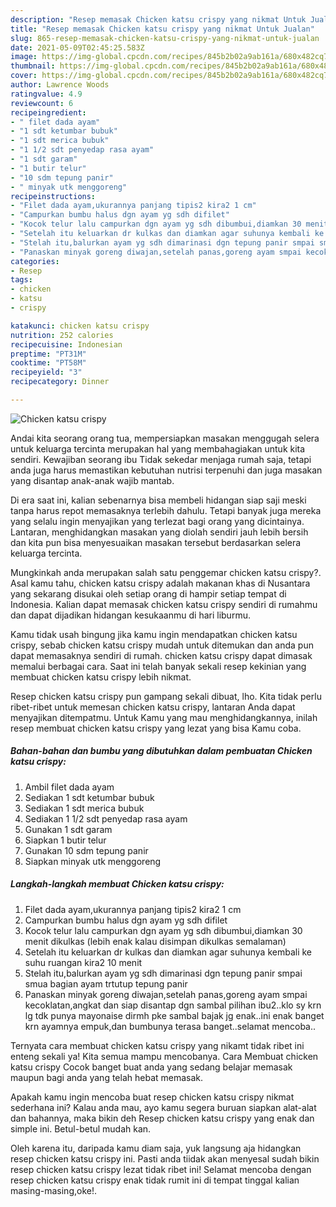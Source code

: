 ```yaml
---
description: "Resep memasak Chicken katsu crispy yang nikmat Untuk Jualan"
title: "Resep memasak Chicken katsu crispy yang nikmat Untuk Jualan"
slug: 865-resep-memasak-chicken-katsu-crispy-yang-nikmat-untuk-jualan
date: 2021-05-09T02:45:25.583Z
image: https://img-global.cpcdn.com/recipes/845b2b02a9ab161a/680x482cq70/chicken-katsu-crispy-foto-resep-utama.jpg
thumbnail: https://img-global.cpcdn.com/recipes/845b2b02a9ab161a/680x482cq70/chicken-katsu-crispy-foto-resep-utama.jpg
cover: https://img-global.cpcdn.com/recipes/845b2b02a9ab161a/680x482cq70/chicken-katsu-crispy-foto-resep-utama.jpg
author: Lawrence Woods
ratingvalue: 4.9
reviewcount: 6
recipeingredient:
- " filet dada ayam"
- "1 sdt ketumbar bubuk"
- "1 sdt merica bubuk"
- "1 1/2 sdt penyedap rasa ayam"
- "1 sdt garam"
- "1 butir telur"
- "10 sdm tepung panir"
- " minyak utk menggoreng"
recipeinstructions:
- "Filet dada ayam,ukurannya panjang tipis2 kira2 1 cm"
- "Campurkan bumbu halus dgn ayam yg sdh difilet"
- "Kocok telur lalu campurkan dgn ayam yg sdh dibumbui,diamkan 30 menit dikulkas (lebih enak kalau disimpan dikulkas semalaman)"
- "Setelah itu keluarkan dr kulkas dan diamkan agar suhunya kembali ke suhu ruangan kira2 10 menit"
- "Stelah itu,balurkan ayam yg sdh dimarinasi dgn tepung panir smpai smua bagian ayam trtutup tepung panir"
- "Panaskan minyak goreng diwajan,setelah panas,goreng ayam smpai kecoklatan,angkat dan siap disantap dgn sambal pilihan ibu2..klo sy krn lg tdk punya mayonaise dirmh pke sambal bajak jg enak..ini enak banget krn ayamnya empuk,dan bumbunya terasa banget..selamat mencoba.."
categories:
- Resep
tags:
- chicken
- katsu
- crispy

katakunci: chicken katsu crispy 
nutrition: 252 calories
recipecuisine: Indonesian
preptime: "PT31M"
cooktime: "PT58M"
recipeyield: "3"
recipecategory: Dinner

---
```



![Chicken katsu crispy](https://img-global.cpcdn.com/recipes/845b2b02a9ab161a/680x482cq70/chicken-katsu-crispy-foto-resep-utama.jpg)

Andai kita seorang orang tua, mempersiapkan masakan menggugah selera untuk keluarga tercinta merupakan hal yang membahagiakan untuk kita sendiri. Kewajiban seorang ibu Tidak sekedar menjaga rumah saja, tetapi anda juga harus memastikan kebutuhan nutrisi terpenuhi dan juga masakan yang disantap anak-anak wajib mantab.

Di era  saat ini, kalian sebenarnya bisa membeli hidangan siap saji meski tanpa harus repot memasaknya terlebih dahulu. Tetapi banyak juga mereka yang selalu ingin menyajikan yang terlezat bagi orang yang dicintainya. Lantaran, menghidangkan masakan yang diolah sendiri jauh lebih bersih dan kita pun bisa menyesuaikan masakan tersebut berdasarkan selera keluarga tercinta. 



Mungkinkah anda merupakan salah satu penggemar chicken katsu crispy?. Asal kamu tahu, chicken katsu crispy adalah makanan khas di Nusantara yang sekarang disukai oleh setiap orang di hampir setiap tempat di Indonesia. Kalian dapat memasak chicken katsu crispy sendiri di rumahmu dan dapat dijadikan hidangan kesukaanmu di hari liburmu.

Kamu tidak usah bingung jika kamu ingin mendapatkan chicken katsu crispy, sebab chicken katsu crispy mudah untuk ditemukan dan anda pun dapat memasaknya sendiri di rumah. chicken katsu crispy dapat dimasak memalui berbagai cara. Saat ini telah banyak sekali resep kekinian yang membuat chicken katsu crispy lebih nikmat.

Resep chicken katsu crispy pun gampang sekali dibuat, lho. Kita tidak perlu ribet-ribet untuk memesan chicken katsu crispy, lantaran Anda dapat menyajikan ditempatmu. Untuk Kamu yang mau menghidangkannya, inilah resep membuat chicken katsu crispy yang lezat yang bisa Kamu coba.

<!--inarticleads1-->

##### Bahan-bahan dan bumbu yang dibutuhkan dalam pembuatan Chicken katsu crispy:

1. Ambil  filet dada ayam
1. Sediakan 1 sdt ketumbar bubuk
1. Sediakan 1 sdt merica bubuk
1. Sediakan 1 1/2 sdt penyedap rasa ayam
1. Gunakan 1 sdt garam
1. Siapkan 1 butir telur
1. Gunakan 10 sdm tepung panir
1. Siapkan  minyak utk menggoreng




<!--inarticleads2-->

##### Langkah-langkah membuat Chicken katsu crispy:

1. Filet dada ayam,ukurannya panjang tipis2 kira2 1 cm
1. Campurkan bumbu halus dgn ayam yg sdh difilet
1. Kocok telur lalu campurkan dgn ayam yg sdh dibumbui,diamkan 30 menit dikulkas (lebih enak kalau disimpan dikulkas semalaman)
1. Setelah itu keluarkan dr kulkas dan diamkan agar suhunya kembali ke suhu ruangan kira2 10 menit
1. Stelah itu,balurkan ayam yg sdh dimarinasi dgn tepung panir smpai smua bagian ayam trtutup tepung panir
1. Panaskan minyak goreng diwajan,setelah panas,goreng ayam smpai kecoklatan,angkat dan siap disantap dgn sambal pilihan ibu2..klo sy krn lg tdk punya mayonaise dirmh pke sambal bajak jg enak..ini enak banget krn ayamnya empuk,dan bumbunya terasa banget..selamat mencoba..




Ternyata cara membuat chicken katsu crispy yang nikamt tidak ribet ini enteng sekali ya! Kita semua mampu mencobanya. Cara Membuat chicken katsu crispy Cocok banget buat anda yang sedang belajar memasak maupun bagi anda yang telah hebat memasak.

Apakah kamu ingin mencoba buat resep chicken katsu crispy nikmat sederhana ini? Kalau anda mau, ayo kamu segera buruan siapkan alat-alat dan bahannya, maka bikin deh Resep chicken katsu crispy yang enak dan simple ini. Betul-betul mudah kan. 

Oleh karena itu, daripada kamu diam saja, yuk langsung aja hidangkan resep chicken katsu crispy ini. Pasti anda tiidak akan menyesal sudah bikin resep chicken katsu crispy lezat tidak ribet ini! Selamat mencoba dengan resep chicken katsu crispy enak tidak rumit ini di tempat tinggal kalian masing-masing,oke!.

